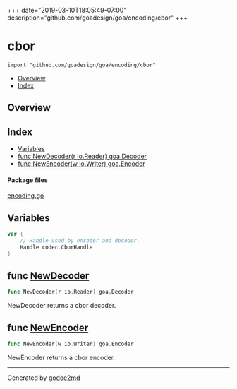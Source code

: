 +++
date="2019-03-10T18:05:49-07:00"
description="github.com/goadesign/goa/encoding/cbor"
+++


# cbor
`import "github.com/goadesign/goa/encoding/cbor"`

* [Overview](#pkg-overview)
* [Index](#pkg-index)

## <a name="pkg-overview">Overview</a>



## <a name="pkg-index">Index</a>
* [Variables](#pkg-variables)
* [func NewDecoder(r io.Reader) goa.Decoder](#NewDecoder)
* [func NewEncoder(w io.Writer) goa.Encoder](#NewEncoder)


#### <a name="pkg-files">Package files</a>
[encoding.go](/src/github.com/goadesign/goa/encoding/cbor/encoding.go) 



## <a name="pkg-variables">Variables</a>
``` go
var (
    // Handle used by encoder and decoder.
    Handle codec.CborHandle
)
```


## <a name="NewDecoder">func</a> [NewDecoder](/src/target/encoding.go?s=381:421#L20)
``` go
func NewDecoder(r io.Reader) goa.Decoder
```
NewDecoder returns a cbor decoder.



## <a name="NewEncoder">func</a> [NewEncoder](/src/target/encoding.go?s=502:542#L25)
``` go
func NewEncoder(w io.Writer) goa.Encoder
```
NewEncoder returns a cbor encoder.








- - -
Generated by [godoc2md](http://godoc.org/github.com/davecheney/godoc2md)
